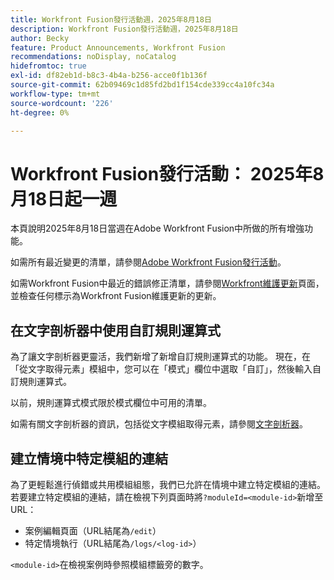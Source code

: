 ```yaml
---
title: Workfront Fusion發行活動週，2025年8月18日
description: Workfront Fusion發行活動週，2025年8月18日
author: Becky
feature: Product Announcements, Workfront Fusion
recommendations: noDisplay, noCatalog
hidefromtoc: true
exl-id: df82eb1d-b8c3-4b4a-b256-acce0f1b136f
source-git-commit: 62b09469c1d85fd2bd1f154cde339cc4a10fc34a
workflow-type: tm+mt
source-wordcount: '226'
ht-degree: 0%

---
```


# Workfront Fusion發行活動： 2025年8月18日起一週

本頁說明2025年8月18日當週在Adobe Workfront Fusion中所做的所有增強功能。

如需所有最近變更的清單，請參閱[Adobe Workfront Fusion發行活動](/help/workfront-fusion/fusion-product-releases/fusion-release-activity.md)。

如需Workfront Fusion中最近的錯誤修正清單，請參閱[Workfront維護更新](https://experienceleague.adobe.com/en/docs/workfront-known-issues/releases/current-updates)頁面，並檢查任何標示為Workfront Fusion維護更新的更新。

## 在文字剖析器中使用自訂規則運算式

為了讓文字剖析器更靈活，我們新增了新增自訂規則運算式的功能。 現在，在「從文字取得元素」模組中，您可以在「模式」欄位中選取「自訂」，然後輸入自訂規則運算式。

以前，規則運算式模式限於模式欄位中可用的清單。

如需有關文字剖析器的資訊，包括從文字模組取得元素，請參閱[文字剖析器](/help/workfront-fusion/references/apps-and-modules/tools-and-transformers/text-parser.md)。

## 建立情境中特定模組的連結

為了更輕鬆進行偵錯或共用模組組態，我們已允許在情境中建立特定模組的連結。若要建立特定模組的連結，請在檢視下列頁面時將`?moduleId=<module-id>`新增至URL：

* 案例編輯頁面（URL結尾為`/edit`）
* 特定情境執行（URL結尾為`/logs/<log-id>`）

`<module-id>`在檢視案例時參照模組標籤旁的數字。
